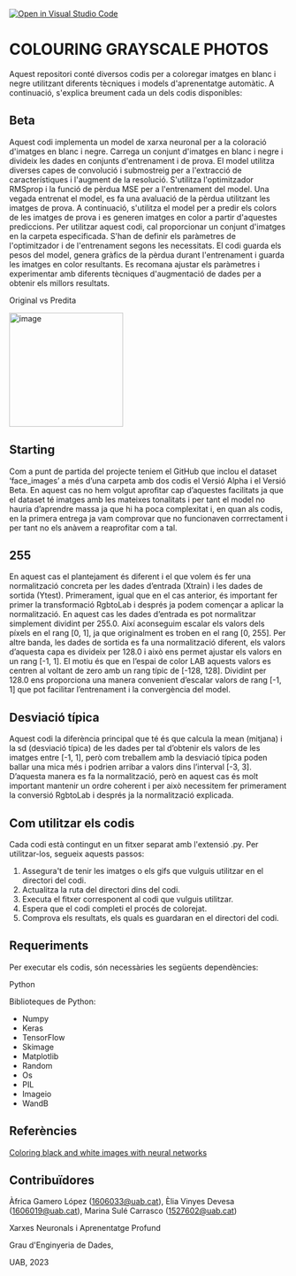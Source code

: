 [![Open in Visual Studio Code](https://classroom.github.com/assets/open-in-vscode-718a45dd9cf7e7f842a935f5ebbe5719a5e09af4491e668f4dbf3b35d5cca122.svg)](https://classroom.github.com/online_ide?assignment_repo_id=11122280&assignment_repo_type=AssignmentRepo)
# COLOURING GRAYSCALE PHOTOS
Aquest repositori conté diversos codis per a coloregar imatges en blanc i negre utilitzant diferents tècniques i models d'aprenentatge automàtic. A continuació, s'explica breument cada un dels codis disponibles:

## Beta
Aquest codi implementa un model de xarxa neuronal per a la coloració d'imatges en blanc i negre. Carrega un conjunt d'imatges en blanc i negre i divideix les dades en conjunts d'entrenament i de prova. El model utilitza diverses capes de convolució i submostreig per a l'extracció de característiques i l'augment de la resolució. S'utilitza l'optimitzador RMSprop i la funció de pèrdua MSE per a l'entrenament del model.
Una vegada entrenat el model, es fa una avaluació de la pèrdua utilitzant les imatges de prova. A continuació, s'utilitza el model per a predir els colors de les imatges de prova i es generen imatges en color a partir d'aquestes prediccions.
Per utilitzar aquest codi, cal proporcionar un conjunt d'imatges en la carpeta especificada. S'han de definir els paràmetres de l'optimitzador i de l'entrenament segons les necessitats. El codi guarda els pesos del model, genera gràfics de la pèrdua durant l'entrenament i guarda les imatges en color resultants.
Es recomana ajustar els paràmetres i experimentar amb diferents tècniques d'augmentació de dades per a obtenir els millors resultats.


Original      vs         Predita

<img width="206" alt="image" src="https://github.com/DCC-UAB/xnap-project-ed_group_05/assets/102381651/fdd11002-d278-44e3-b075-1cc26396a27a">

## Starting
Com a punt de partida del projecte teniem el GitHub que inclou el dataset ‘face_images’ a més d’una carpeta amb dos codis el Versió Alpha i el Versió Beta. En aquest cas no hem volgut aprofitar cap d’aquestes facilitats ja que el dataset té imatges amb les mateixes tonalitats i per tant el model no hauria d’aprendre massa ja que hi ha poca complexitat i, en quan als codis, en la primera entrega ja vam comprovar que no funcionaven corrrectament i per tant no els anàvem a reaprofitar com a tal.

## 255
En aquest cas el plantejament és diferent i el que volem és fer una normalització concreta per les dades d’entrada (Xtrain) i les dades de sortida (Ytest).
Primerament, igual que en el cas anterior, és important fer primer la transformació RgbtoLab i després ja podem començar a aplicar la normalització.
En aquest cas les dades d’entrada es pot normalitzar simplement dividint per 255.0. Així aconseguim escalar els valors dels píxels en el rang [0, 1], ja que originalment es troben en el rang [0, 255].
Per altre banda, les dades de sortida es fa una normalització diferent, els valors d’aquesta capa es divideix per 128.0 i això ens permet ajustar els valors en un rang [-1, 1]. El motiu és que en l’espai de color LAB aquests valors es centren al voltant de zero amb un rang típic de [-128, 128]. Dividint per 128.0 ens proporciona una manera convenient d’escalar valors de rang [-1, 1] que pot facilitar l’entrenament i la convergència del model.

## Desviació típica
Aquest codi la diferència principal que té és que calcula la mean (mitjana) i la sd (desviació típica) de les dades per tal d’obtenir els valors de les imatges entre [-1, 1], però com treballem amb la desviació típica poden ballar una mica més i podrien arribar a valors dins l’interval [-3, 3].
D’aquesta manera es fa la normalització, però en aquest cas és molt important mantenir un ordre coherent i per això necessitem fer primerament la conversió RgbtoLab i després ja la normalització explicada.


## Com utilitzar els codis
Cada codi està contingut en un fitxer separat amb l'extensió .py. Per utilitzar-los, segueix aquests passos:
1. Assegura't de tenir les imatges o els gifs que vulguis utilitzar en el directori del codi.
2. Actualitza la ruta del directori dins del codi.
3. Executa el fitxer corresponent al codi que vulguis utilitzar.
4. Espera que el codi completi el procés de colorejat.
5. Comprova els resultats, els quals es guardaran en el directori del codi.
## Requeriments
Per executar els codis, són necessàries les següents dependències:

Python 

Biblioteques de Python:
  - Numpy
  - Keras
  - TensorFlow
  - Skimage
  - Matplotlib
  - Random
  - Os
  - PIL
  - Imageio
  - WandB
## Referències
[Coloring black and white images with neural networks](https://github.com/emilwallner/Coloring-greyscale-images)
## Contribuïdores
Àfrica Gamero López (1606033@uab.cat), Èlia Vinyes Devesa (1606019@uab.cat), Marina Sulé Carrasco (1527602@uab.cat)

Xarxes Neuronals i Aprenentatge Profund

Grau d'Enginyeria de Dades, 

UAB, 2023
